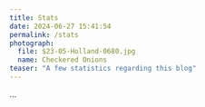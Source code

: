 ```yaml
---
title: Stats
date: 2024-06-27 15:41:54
permalink: /stats
photograph:
  file: $23-05-Holland-0680.jpg
  name: Checkered Onions
teaser: "A few statistics regarding this blog"
---
```


...